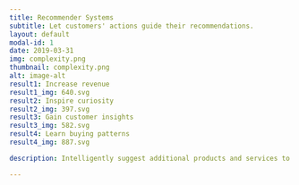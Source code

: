 ```yaml
---
title: Recommender Systems
subtitle: Let customers' actions guide their recommendations.
layout: default
modal-id: 1
date: 2019-03-31
img: complexity.png
thumbnail: complexity.png
alt: image-alt
result1: Increase revenue
result1_img: 640.svg
result2: Inspire curiosity
result2_img: 397.svg
result3: Gain customer insights
result3_img: 582.svg
result4: Learn buying patterns
result4_img: 887.svg

description: Intelligently suggest additional products and services to your customers. This technique has spurred tremendous growth in online retailers and can be applied to many other product and service companies, B2B and B2C alike.

---
```

